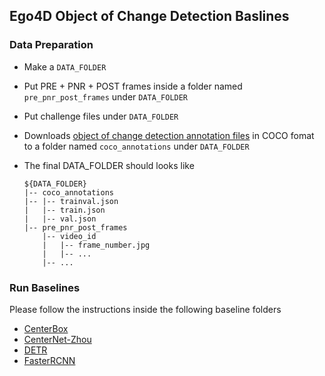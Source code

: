 
## Ego4D Object of Change Detection Baslines

### Data Preparation
- Make a `DATA_FOLDER`
- Put PRE + PNR + POST frames inside a folder named `pre_pnr_post_frames` under `DATA_FOLDER`

- Put challenge files under `DATA_FOLDER`
- Downloads [object of change detection annotation files](https://drive.google.com/drive/folders/1ncIJq3nk5t73o7Ur3DHwySzR1iWavl9v) in COCO fomat to a folder named `coco_annotations` under `DATA_FOLDER`
- The final DATA_FOLDER should looks like
    ```
    ${DATA_FOLDER}
    |-- coco_annotations
    |-- |-- trainval.json
    |   |-- train.json
    |   |-- val.json
    |-- pre_pnr_post_frames
        |-- video_id
        |   |-- frame_number.jpg
        |   |-- ...
        |-- ...
    ```


### Run Baselines
Please follow the instructions inside the following baseline folders
- [CenterBox](./CenterBox)
- [CenterNet-Zhou](./CenterNet-Zhou)
- [DETR](./DETR)
- [FasterRCNN](./FasterRCNN)
